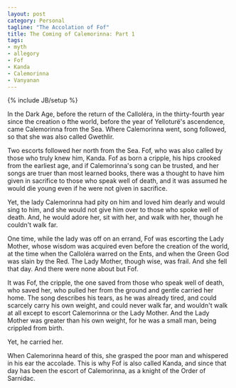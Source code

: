 ```yaml
---
layout: post
category: Personal
tagline: "The Accolation of Fof"
title: The Coming of Calemorinna: Part 1
tags: 
- myth
- allegory
- Fof
- Kanda
- Calemorinna
- Vanyanan
---
```

{% include JB/setup %}

In the Dark Age, before the return of the Calloléra, in the thirty-fourth year since the creation o fthe world, before the year of Yelloturë's ascendence, came Calemorinna from the Sea. Where Calemorinna went, song followed, so that she was also called Gwethlir.
 

<!-- more -->

Two escorts followed her north from the Sea. Fof, who was also called by those who truly knew him, Kanda. Fof as born a cripple, his hips crooked from the earliest age, and if Calemorinna's song can be trusted, and her songs are truer than most learned books, there was a thought to have him given in sacrifice to those who speak well of death, and it was assumed he would die young even if he were not given in sacrifice.

Yet, the lady Calemorinna had pity on him and loved him dearly and would sing to him, and she would not give him over to those who spoke well of death. And, he would adore her, sit with her, and walk with her, though he couldn't walk far. 

One time, while the lady was off on an errand, Fof was escorting the Lady Mother, whose wisdom was acquired even before the creation of the world, at the time when the Calloléra warred on the Ents, and when the Green God was slain by the Red. The Lady Mother, though wise, was frail. And she fell that day. And there were none about but Fof. 

It was Fof, the cripple, the one saved from those who speak well of death, who saved her, who pulled her from the ground and gentle carried her home. The song describes his tears, as he was already tired, and could scarcely carry his own weight, and could never walk far, and wouldn't walk at all except to escort Calemorinna or the Lady Mother. And the Lady Mother was greater than his own weight, for he was a small man, being crippled from birth. 

Yet, he carried her.

When Calemorinna heard of this, she grasped the poor man and whispered in his ear the accolade. This is why Fof is also called Kanda, and since that day has been the escort of Calemorinna, as a knight of the Order of Sarnidac.

